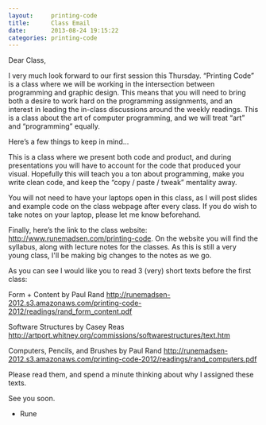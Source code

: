```yaml
---
layout:     printing-code
title:      Class Email
date:       2013-08-24 19:15:22
categories: printing-code
---
```


Dear Class,

I very much look forward to our first session this Thursday. “Printing Code” is a class where we will be working in the intersection between programming and graphic design. This means that you will need to bring both a desire to work hard on the programming assignments, and an interest in leading the in-class discussions around the weekly readings. This is a class about the art of computer programming, and we will treat “art” and “programming” equally.

Here’s a few things to keep in mind...

This is a class where we present both code and product, and during presentations you will have to account for the code that produced your visual. Hopefully this will teach you a ton about programming, make you write clean code, and keep the “copy / paste / tweak” mentality away.

You will not need to have your laptops open in this class, as I will post slides and example code on the class webpage after every class. If you do wish to take notes on your laptop, please let me know beforehand.

Finally, here’s the link to the class website: http://www.runemadsen.com/printing-code. On the website you will find the syllabus, along with lecture notes for the classes. As this is still a very young class, I'll be making big changes to the notes as we go.

As you can see I would like you to read 3 (very) short texts before the first class:

Form + Content by Paul Rand
http://runemadsen-2012.s3.amazonaws.com/printing-code-2012/readings/rand_form_content.pdf

Software Structures by Casey Reas
http://artport.whitney.org/commissions/softwarestructures/text.htm
 
Computers, Pencils, and Brushes by Paul Rand
http://runemadsen-2012.s3.amazonaws.com/printing-code-2012/readings/rand_computers.pdf

Please read them, and spend a minute thinking about why I assigned these texts.

See you soon.

- Rune